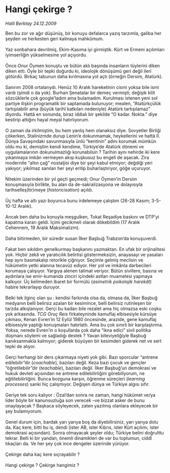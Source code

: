 # Hangi çekirge ?

*Halil Berktay 24.12.2009*

<div class="taraf_structure_2col_1zq">
<div class="margen_n">



 <p>Ben bu zor ve ağır düşünüş, bir konuyu defalarca yazış tarzımla, galiba her şeyden ve herkesten geri kalmaya mahkûmum. <br/><br/>Yaz sonbahara devrilmiş, Ekim-Kasıma iyi girmiştik. Kürt ve Ermeni açılımları iyimserliğin yükselmesine yol açıyordu. <br/><br/>Önce Onur Öymen konuştu ve bütün aklı başında insanların tüylerini diken diken etti. Öyle bir tepki doğurdu ki, ideolojik dönüşümü geri değil ileri götürdü. Birkaç tabunun daha kırılmasına yol açtı (örneğin Dersim, Atatürk). <br/><br/>Sanırım 2008 ortalarıydı. Henüz 10 Aralık hareketinin cismi yoksa bile ismi vardı (şimdi o da yok). Burhan Şenatalar bir demeç vermişti; değişik kilit sözcüklerle çok google’ladım ama bulamadım. Kurulması istenen yeni sol partiye ilişkin programatik bir saptamada bulunuyor; mealen, “Atatürkçülük tartışılabilir ama (büyük tarihî katkıları nedeniyle) Atatürk tartışılamaz” diyordu. Hattâ en sonunda, biraz iddialı bir şekilde “O kadar. Nokta.” diye kestirip attığını hayal meyal hatırlıyorum. <br/><br/>O zaman da irkilmiştim, bu hem yanlış hem olanaksız diye. Sovyetler Birliği çökerken, Stalinizmde durup Lenin’e dokunmamak, heykellerini ve hattâ II. Dünya Savaşındaki savunmasıyla ünlü “kentinin” adını korumak mümkün oldu mu ki, demiştim kendi kendime, Türkiye’de Atatürk dönemi ve uygulamalarının dokunulmazlığı korunabilsin ? Tarihin aynı nehirde iki kere yıkanmaya imkân vermeyen akışı kuşkusuz bu engeli de aşacak. Zira modernite “altın çağ” nostaljisi diye bir şeyi kabul etmiyor; değdiği yeri yakıyor; yıkılmaz sanılan her şeyi eritip buharlaştırıyor, göğe uçuruyor. <br/><br/>Nitekim üzerinden bir yıl geçti geçmedi; Onur Öymen’in Dersim konuşmasıyla birlikte, bu alan da de-sakralizasyona ve dolayısıyla tarihselleş(tir)meye (<i>historicisation</i>) açıldı. <br/><br/>Üç hafta ve altı yazı boyunca bunu irdelemeye çalıştım (26-28 Kasım; 3-5-10-12 Aralık). <br/><br/>Ancak ben daha bu konuyla meşgulken, Tokat Reşadiye baskını ve DTP’yi kapatma kararı geldi. İçimi gecikmeli olarak dökebildim (17 Aralık Cehennem, 19 Aralık Maksimalizm). <br/><br/>Daha bitirmeden, bir süredir susan İlker Başbuğ Trabzon’da konuşuverdi. <br/><br/>Fakat ben sıkıldım genelkurmay başkanını yazmaktan. En ufak bir orijinalitesi yok. Hiçbir zekâ ve yaratıcılık belirtisi göstermeksizin, anayasayı ve yasaları hep aynı basmakalıp retorikle çiğniyor. Seçimle gelmiş meclisin ve hükümetin yetki alanına tecavüz ediyor. Her yol ve imkânla darbecileri korumaya çalışıyor. Yargıya alenen talimat veriyor. Bütün sivillere, basına ve aydınlara ise emir-kumanda zinciri içindeki astları muamelesi yapmaya kalkıyor. Üç kelimeden ibaret bir formülü (<i>asimetrik psikolojik harekât</i>) habire tekrarlayıp duruyor. <br/><br/>Belki tek ilginç olan şu : kendisi farkında olsa da, olmasa da, İlker Başbuğ medyanın belli belirsiz azalan bir kesimince, belli belirsiz rutinleşen bir tarzda alkışlanıyor. Gerçi bu kadarı bile rezalet ama hiç olmazsa eski coşku yok arkasında. <i>TCG Oruç Reis</i> firkateyninde kamuflaj elbisesiyle kürsüye çıkması, Kenan Evren’in 12 Eylül 1980 öncesinde, arazide, gene kamuflaj elbisesiyle yaptığı konuşmaları hatırlattı. Ama bu çok sınırlı bir karşılaştırma. Yoksa, nerede Evren’in o koşullarda çok daha “ikna edici” sivil politika düşmanı söylemi ve sağladığı destek ? Yavan biteviyeliğiyle Başbuğ kanıksanmakla kalmıyor; giderek büyüyen bir kesimden giderek net ve sert tepki de alıyor. <br/><br/>Gerçi herhangi bir ders çıkarmaya niyeti yok gibi. Bazı sporcular “antrene edilebilir”dir (<i>coachable</i>), bazıları değil. Keza bazı çocuk ve gençler “öğretilebilir”dir (<i>teachable</i>), bazıları değil. İlker Başbuğ’un demokrasi ve hukuk devleti açısından ne antrene edilebilirliğini görebiliyorum, ne eğitilebilirliğini. Bunca bozguna karşın, öğrenme süreçleri (<i>learning processes</i>) sanki hiç çalışmıyor. Değişen dünya ve Türkiye algısı sıfır. <br/><br/>Geriye tek soru kalıyor : Özal’dan sonra ne zaman, hangi hükümet ve/ya lider böyle bir kanunsuzluğa son verecek –ve bizzat asker de bunu onaylayacak ? Başkaca söyleyecek, zaten yazılmış olanlara ekleyecek bir şey bulamıyorum. <br/><br/>Genel durum için, bardak yarı yarıya boş da diyebilirsiniz, yarı yarıya dolu da. Kaç kere, bitti bu iş, dendi (ister AB, ister Kıbrıs, ister Kürt açılımı, ister demokrasi açısından). Sonra olmayacak şeyler oldu; Türkiye belini doğrulttu tekrar. Belli ki bir yandan, önemli dinamikleri de var bu toplumun, ciddî tıkaçları da. Ve her şey çok ince dengeler üzerinde yürüyor. <br/><br/>Çekirge daha kaç kere sıçrayabilir ? <br/><br/>Hangi çekirge ? Çekirge hangimiz ? </p>
<br/>
<br/>
<br/>



<br/>


<div id="taraf_not">
</div>

</div>


</div>
